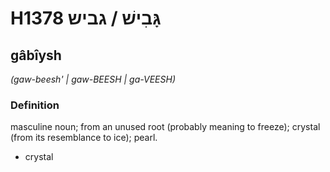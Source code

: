 # H1378 גָּבִישׁ / גביש

## gâbîysh

_(gaw-beesh' | ɡaw-BEESH | ɡa-VEESH)_

### Definition

masculine noun; from an unused root (probably meaning to freeze); crystal (from its resemblance to ice); pearl.

- crystal
